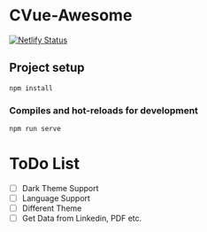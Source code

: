 # CVue-Awesome

[![Netlify Status](https://api.netlify.com/api/v1/badges/9b956c21-a367-4dfc-92b0-7bd7b9a6e1b4/deploy-status)](https://app.netlify.com/sites/emrec/deploys)

## Project setup
```
npm install
```

### Compiles and hot-reloads for development
```
npm run serve
```

# ToDo List

- [ ] Dark Theme Support
- [ ] Language Support
- [ ] Different Theme 
- [ ] Get Data from Linkedin, PDF etc.